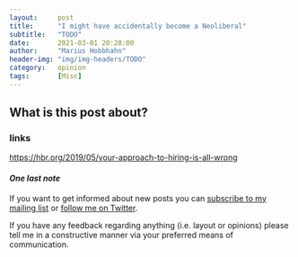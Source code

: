 ```yaml
---
layout:     post
title:      "I might have accidentally become a Neoliberal"
subtitle:   "TODO"
date:       2021-03-01 20:28:00
author:     "Marius Hobbhahn"
header-img: "img/img-headers/TODO"
category:   opinion
tags:       [Misc]
---
```


## **What is this post about?**


### links
https://hbr.org/2019/05/your-approach-to-hiring-is-all-wrong

#### ***One last note***

If you want to get informed about new posts you can <a href='http://www.mariushobbhahn.com/subscribe/'>subscribe to my mailing list</a> or <a href='https://twitter.com/MariusHobbhahn'>follow me on Twitter</a>.

If you have any feedback regarding anything (i.e. layout or opinions) please tell me in a constructive manner via your preferred means of communication.


